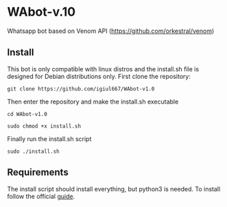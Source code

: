 # WAbot-v.10
Whatsapp bot based on Venom API (https://github.com/orkestral/venom)


## Install
This bot is only compatible with linux distros and the install.sh file is designed for Debian distributions only.
First clone the repository:

`git clone https://github.com/igiul667/WAbot-v1.0`

Then enter the repository and make the install.sh executable

`cd WAbot-v1.0`

`sudo chmod +x install.sh`

Finally run the install.sh script

`sudo ./install.sh`

## Requirements
The install script should install everything, but python3 is needed. To install follow the official [guide](https://wiki.python.org/moin/BeginnersGuide/Download).

